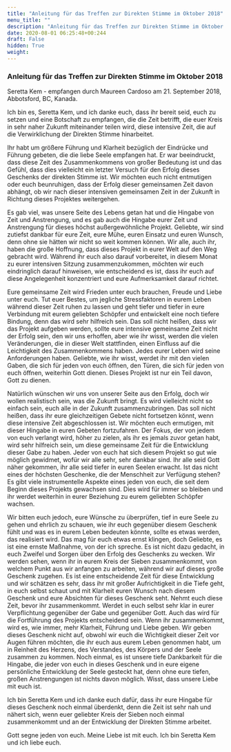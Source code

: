 ```yaml
---
title: "Anleitung für das Treffen zur Direkten Stimme im Oktober 2018"
menu_title: ""
description: "Anleitung für das Treffen zur Direkten Stimme im Oktober 2018"
date: 2020-08-01 06:25:48+00:244
draft: False
hidden: True
weight:
---
```

### Anleitung für das Treffen zur Direkten Stimme im Oktober 2018

Seretta Kem - empfangen durch Maureen Cardoso am 21. September 2018, Abbotsford, BC, Kanada.

Ich bin es, Seretta Kem, und ich danke euch, dass ihr bereit seid, euch zu setzen und eine Botschaft zu empfangen, die die Zeit betrifft, die euer Kreis in sehr naher Zukunft miteinander teilen wird, diese intensive Zeit, die auf die Verwirklichung der Direkten Stimme hinarbeitet.

Ihr habt um größere Führung und Klarheit bezüglich der Eindrücke und Führung gebeten, die die liebe Seele empfangen hat. Er war beeindruckt, dass diese Zeit des Zusammenkommens von großer Bedeutung ist und das Gefühl, dass dies vielleicht ein letzter Versuch für den Erfolg dieses Geschenks der direkten Stimme ist. Wir möchten euch nicht entmutigen oder euch beunruhigen, dass der Erfolg dieser gemeinsamen Zeit davon abhängt, ob wir nach dieser intensiven gemeinsamen Zeit in der Zukunft in Richtung dieses Projektes weitergehen.

Es gab viel, was unsere Seite des Lebens getan hat und die Hingabe von Zeit und Anstrengung, und es gab auch die Hingabe eurer Zeit und Anstrengung für dieses höchst außergewöhnliche Projekt. Geliebte, wir sind zutiefst dankbar für eure Zeit, eure Mühe, euren Einsatz und euren Wunsch, denn ohne sie hätten wir nicht so weit kommen können. Wir alle, auch ihr, haben die große Hoffnung, dass dieses Projekt in eurer Welt auf den Weg gebracht wird. Während ihr euch also darauf vorbereitet, in diesem Monat zu eurer intensiven Sitzung zusammenzukommen, möchten wir euch eindringlich darauf hinweisen, wie entscheidend es ist, dass ihr euch auf diese Angelegenheit konzentriert und eure Aufmerksamkeit darauf richtet.

Eure gemeinsame Zeit wird Frieden unter euch brauchen, Freude und Liebe unter euch. Tut euer Bestes, um jegliche Stressfaktoren in eurem Leben während dieser Zeit ruhen zu lassen und geht tiefer und tiefer in eure Verbindung mit eurem geliebten Schöpfer und entwickelt eine noch tiefere Bindung, denn das wird sehr hilfreich sein. Das soll nicht heißen, dass wir das Projekt aufgeben werden, sollte eure intensive gemeinsame Zeit nicht der Erfolg sein, den wir uns erhoffen, aber wie ihr wisst, werden die vielen Veränderungen, die in dieser Welt stattfinden, einen Einfluss auf die Leichtigkeit des Zusammenkommens haben. Jedes eurer Leben wird seine Anforderungen haben. Geliebte, wie ihr wisst, werdet ihr mit den vielen Gaben, die sich für jeden von euch öffnen, den Türen, die sich für jeden von euch öffnen, weiterhin Gott dienen. Dieses Projekt ist nur ein Teil davon, Gott zu dienen.

Natürlich wünschen wir uns von unserer Seite aus den Erfolg, doch wir wollen realistisch sein, was die Zukunft bringt. Es wird vielleicht nicht so einfach sein, euch alle in der Zukunft zusammenzubringen. Das soll nicht heißen, dass ihr eure gleichzeitigen Gebete nicht fortsetzen könnt, wenn diese intensive Zeit abgeschlossen ist. Wir möchten euch ermutigen, mit dieser Hingabe in euren Gebeten fortzufahren. Der Fokus, der von jedem von euch verlangt wird, höher zu zielen, als ihr es jemals zuvor getan habt, wird sehr hilfreich sein, um diese gemeinsame Zeit für die Entwicklung dieser Gabe zu haben. Jeder von euch hat sich diesem Projekt so gut wie möglich gewidmet, wofür wir alle sehr, sehr dankbar sind. Ihr alle seid Gott näher gekommen, ihr alle seid tiefer in euren Seelen erwacht. Ist das nicht eines der höchsten Geschenke, die der Menschheit zur Verfügung stehen? Es gibt viele instrumentelle Aspekte eines jeden von euch, die seit dem Beginn dieses Projekts gewachsen sind. Dies wird für immer so bleiben und ihr werdet weiterhin in eurer Beziehung zu eurem geliebten Schöpfer wachsen.

Wir bitten euch jedoch, eure Wünsche zu überprüfen, tief in eure Seele zu gehen und ehrlich zu schauen, wie ihr euch gegenüber diesem Geschenk fühlt und was es in eurem Leben bedeuten könnte, sollte es etwas werden, das realisiert wird. Das mag für euch etwas ernst klingen, doch Geliebte, es ist eine ernste Maßnahme, von der ich spreche. Es ist nicht dazu gedacht, in euch Zweifel und Sorgen über den Erfolg des Geschenks zu wecken. Wir werden sehen, wenn ihr in eurem Kreis der Sieben zusammenkommt, von welchem Punkt aus wir anfangen zu arbeiten, während wir auf dieses große Geschenk zugehen. Es ist eine entscheidende Zeit für diese Entwicklung und wir schätzen es sehr, dass ihr mit großer Aufrichtigkeit in die Tiefe geht, in euch selbst schaut und mit Klarheit euren Wunsch nach diesem Geschenk und eure Absichten für dieses Geschenk seht. Nehmt euch diese Zeit, bevor ihr zusammenkommt. Werdet in euch selbst sehr klar in eurer Verpflichtung gegenüber der Gabe und gegenüber Gott. Auch das wird für die Fortführung des Projekts entscheidend sein. Wenn ihr zusammenkommt, wird es, wie immer, mehr Klarheit, Führung und Liebe geben. Wir geben dieses Geschenk nicht auf, obwohl wir euch die Wichtigkeit dieser Zeit vor Augen führen möchten, die ihr euch aus eurem Leben genommen habt, um in Reinheit des Herzens, des Verstandes, des Körpers und der Seele zusammen zu kommen. Noch einmal, es ist unsere tiefe Dankbarkeit für die Hingabe, die jeder von euch in dieses Geschenk und in eure eigene persönliche Entwicklung der Seele gesteckt hat, denn ohne eure tiefen, großen Anstrengungen ist nichts davon möglich. Wisst, dass unsere Liebe mit euch ist.

Ich bin Seretta Kem und ich danke euch dafür, dass ihr eure Hingabe für dieses Geschenk noch einmal überdenkt, denn die Zeit ist sehr nah und nähert sich, wenn euer geliebter Kreis der Sieben noch einmal zusammenkommt und an der Entwicklung der Direkten Stimme arbeitet.

Gott segne jeden von euch. Meine Liebe ist mit euch. Ich bin Seretta Kem und ich liebe euch.
